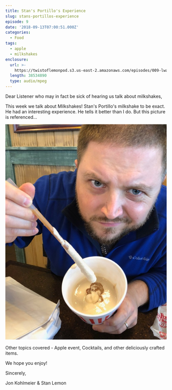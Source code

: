 ```yaml
---
title: Stan's Portillo's Experience
slug: stans-portillos-experience
episode: 9
date: '2018-09-13T07:00:51.000Z'
categories:
  - Food
tags:
  - apple
  - milkshakes
enclosure:
  url: >-
    https://twistoflemonpod.s3.us-east-2.amazonaws.com/episodes/009-lwatol-20180913.mp3
  length: 38534890
  type: audio/mpeg
---
```


Dear Listener who may in fact be sick of hearing us talk about milkshakes,

This week we talk about Milkshakes! Stan's Portillo's milkshake to be exact. He had an interesting experience. He tells it better than I do. But this picture is referenced...

![Stan's portillo's milkshake](./IMG_6447.jpg)

Other topics covered - Apple event, Cocktails, and other deliciously crafted items.

We hope you enjoy!

Sincerely,

Jon Kohlmeier & Stan Lemon

